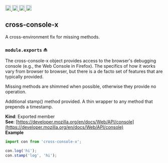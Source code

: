 <a href="https://travis-ci.org/Xotic750/cross-console-x"
   title="Travis status">
<img
   src="https://travis-ci.org/Xotic750/cross-console-x.svg?branch=master"
   alt="Travis status" height="18"/>
</a>
<a href="https://david-dm.org/Xotic750/cross-console-x"
   title="Dependency status">
<img src="https://david-dm.org/Xotic750/cross-console-x.svg"
   alt="Dependency status" height="18"/>
</a>
<a href="https://david-dm.org/Xotic750/cross-console-x#info=devDependencies"
   title="devDependency status">
<img src="https://david-dm.org/Xotic750/cross-console-x/dev-status.svg"
   alt="devDependency status" height="18"/>
</a>
<a href="https://badge.fury.io/js/cross-console-x" title="npm version">
<img src="https://badge.fury.io/js/cross-console-x.svg"
   alt="npm version" height="18"/>
</a>
<a name="module_cross-console-x"></a>

## cross-console-x

A cross-environment fix for missing methods.

<a name="exp_module_cross-console-x--module.exports"></a>

### `module.exports` ⏏

The cross-console-x object provides access to the browser's debugging console
(e.g., the Web Console in Firefox). The specifics of how it works vary from
browser to browser, but there is a de facto set of features that are
typically provided.

Missing methods are shimmed when possible, otherwise they provide no
operation.

Additional stamp() method provided.
A thin wrapper to any method that prepends a timestamp.

**Kind**: Exported member  
**See**: [https://developer.mozilla.org/en/docs/Web/API/console](https://developer.mozilla.org/en/docs/Web/API/console)  
**Example**

```js
import con from 'cross-console-x';

con.log('hi');
con.stamp('log', 'hi');
```
